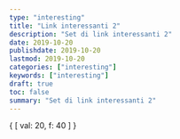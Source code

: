 ```yaml
---
type: "interesting"
title: "Link interessanti 2"
description: "Set di link interessanti 2"
date: 2019-10-20
publishdate: 2019-10-20
lastmod: 2019-10-20
categories: ["interesting"]
keywords: ["interesting"]
draft: true
toc: false
summary: "Set di link interessanti 2"
---
```

{ [ val: 20, f: 40 ] }
